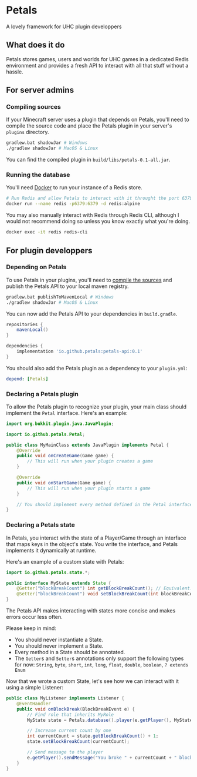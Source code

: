 # Petals

A lovely framework for UHC plugin developpers

## What does it do

Petals stores games, users and worlds for UHC games in a dedicated Redis environment and provides a fresh API to interact with all that stuff without a hassle.

## For server admins

### Compiling sources

If your Minecraft server uses a plugin that depends on Petals, you'll need to compile the source code and place the Petals plugin in your server's `plugins` directory.

```sh
gradlew.bat shadowJar # Windows
./gradlew shadowJar # MacOS & Linux
```

You can find the compiled plugin in `build/libs/petals-0.1-all.jar`.

### Running the database

You'll need [Docker](https://www.docker.com/) to run your instance of a Redis store.

```sh
# Run Redis and allow Petals to interact with it throught the port 6379
docker run --name redis -p6379:6379 -d redis:alpine
```

You may also manually interact with Redis through Redis CLI, although I would not recommend doing so unless you know exactly what you're doing.

```sh
docker exec -it redis redis-cli
```

## For plugin developpers

### Depending on Petals

To use Petals in your plugins, you'll need to [compile the sources](#compiling-sources) and publish the Petals API to your local maven registry.

```sh
gradlew.bat publishToMavenLocal # Windows
./gradlew shadowJar # MacOS & Linux
```

You can now add the Petals API to your dependencies in `build.gradle`.

```groovy
repositories {
    mavenLocal()
}

dependencies {
    implementation 'io.github.petals:petals-api:0.1'
}
```

You should also add the Petals plugin as a dependency to your `plugin.yml`:

```yml
depend: [Petals]
```

### Declaring a Petals plugin

To allow the Petals plugin to recognize your plugin, your main class should implement the `Petal` interface. Here's an example:

```java
import org.bukkit.plugin.java.JavaPlugin;

import io.github.petals.Petal;

public class MyMainClass extends JavaPlugin implements Petal {
    @Override
    public void onCreateGame(Game game) {
        // This will run when your plugin creates a game
    }

    @Override
    public void onStartGame(Game game) {
        // This will run when your plugin starts a game
    }

    // You should implement every method defined in the Petal interface
}
```

### Declaring a Petals state

In Petals, you interact with the state of a Player/Game through an interface that maps keys in the object's state. You write the interface, and Petals implements it dynamically at runtime.

Here's an example of a custom state with Petals:

```java
import io.github.petals.state.*;

public interface MyState extends State {
    @Getter("blockBreakCount") int getBlockBreakCount(); // Equivalent: Integer.parseInt(this.raw().getOrDefault("blockBreakCount", "0"))
    @Setter("blockBreakCount") void setBlockBreakCount(int blockBreakCount); // Equivalent: this.raw().put("blockBreakCount", String.valueOf(blockBreakCount))
}
```

The Petals API makes interacting with states more concise and makes errors occur less often.

Please keep in mind:

- You should never instantiate a State.
- You should never implement a State.
- Every method in a State should be annotated.
- The `Getter`s and `Setter`s annotations only support the following types for now: `String`, `byte`, `short`, `int`, `long`, `float`, `double`, `boolean`, `? extends Enum`

Now that we wrote a custom State, let's see how we can interact with it using a simple Listener:

```java
public class MyListener implements Listener {
    @EventHandler
    public void onBlockBreak(BlockBreakEvent e) {
        // Find role that inherits MyRole
        MyState state = Petals.database().player(e.getPlayer(), MyState.class).get();

        // Increase current count by one
        int currentCount = state.getBlockBreakCount() + 1;
        state.setBlockBreakCount(currentCount);

        // Send message to the player
        e.getPlayer().sendMessage("You broke " + currentCount + " blocks! Good job!");
    }
}
```

